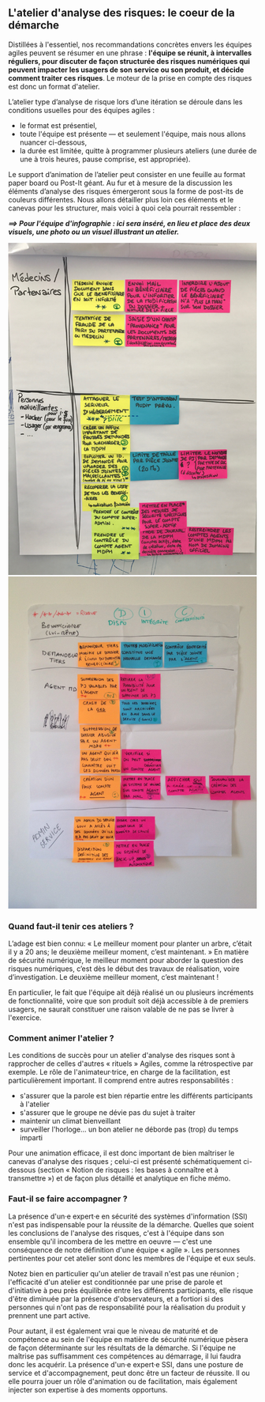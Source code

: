 ## L'atelier d'analyse des risques: le coeur de la démarche

Distillées à l'essentiel, nos recommandations concrètes envers les équipes agiles peuvent se résumer en une phrase : **l'équipe se réunit, à intervalles réguliers, pour discuter de façon structurée des risques numériques qui peuvent impacter les usagers de son service ou son produit, et décide comment traiter ces risques**. Le moteur de la prise en compte des risques est donc un format d'atelier.

L’atelier type d’analyse de risque lors d’une itération se déroule dans les conditions usuelles pour des équipes agiles :

* le format est présentiel,
* toute l'équipe est présente — et seulement l'équipe, mais nous allons nuancer ci-dessous,
* la durée est limitée, quitte à programmer plusieurs ateliers \(une durée de une à trois heures, pause comprise, est appropriée\).

Le support d’animation de l’atelier peut consister en une feuille au format paper board ou Post-It géant. Au fur et à mesure de la discussion les éléments d’analyse des risques émergeront sous la forme de post-its de couleurs différentes. Nous allons détailler plus loin ces éléments et le canevas pour les structurer, mais voici à quoi cela pourrait ressembler :

_**==&gt; Pour l'équipe d'infographie : ici sera inséré, en lieu et place des deux visuels, une photo ou un visuel illustrant un atelier.**_

![](assets/atelier-1.jpg)![](assets/atelier-2.JPG)

### Quand faut-il tenir ces ateliers ?

L’adage est bien connu: « Le meilleur moment pour planter un arbre, c’était il y a 20 ans; le deuxième meilleur moment, c’est maintenant. » En matière de sécurité numérique, le meilleur moment pour aborder la question des risques numériques, c’est dès le début des travaux de réalisation, voire d’investigation. Le deuxième meilleur moment, c’est maintenant !

En particulier, le fait que l'équipe ait déjà réalisé un ou plusieurs incréments de fonctionnalité, voire que son produit soit déjà accessible à de premiers usagers, ne saurait constituer une raison valable de ne pas se livrer à l'exercice.

### Comment animer l'atelier ?

Les conditions de succès pour un atelier d'analyse des risques sont à rapprocher de celles d'autres « rituels » Agiles, comme la rétrospective par exemple. Le rôle de l'animateur·trice, en charge de la facilitation, est particulièrement important. Il comprend entre autres responsabilités :

* s'assurer que la parole est bien répartie entre les différents participants à l'atelier
* s'assurer que le groupe ne dévie pas du sujet à traiter
* maintenir un climat bienveillant
* surveiller l'horloge… un bon atelier ne déborde pas \(trop\) du temps imparti

Pour une animation efficace, il est donc important de bien maîtriser le canevas d'analyse des risques ; celui-ci est présenté schématiquement ci-dessous \(section « Notion de risques : les bases à connaître et à transmettre »\) et de façon plus détaillé et analytique en fiche mémo.

### Faut-il se faire accompagner ?

La présence d'un·e expert·e en sécurité des systèmes d'information \(SSI\) n'est pas indispensable pour la réussite de la démarche. Quelles que soient les conclusions de l'analyse des risques, c'est à l'équipe dans son ensemble qu'il incombera de les mettre en oeuvre — c'est une conséquence de notre définition d'une équipe « agile ». Les personnes pertinentes pour cet atelier sont donc les membres de l'équipe et eux seuls.

Notez bien en particulier qu'un atelier de travail n'est pas une réunion ; l'efficacité d'un atelier est conditionnée par une prise de parole et d'initiative à peu près équilibrée entre les différents participants, elle risque d'être diminuée par la présence d'observateurs, et a fortiori si des personnes qui n'ont pas de responsabilité pour la réalisation du produit y prennent une part active.

Pour autant, il est également vrai que le niveau de maturité et de compétence au sein de l'équipe en matière de sécurité numérique pèsera de façon déterminante sur les résultats de la démarche. Si l'équipe ne maîtrise pas suffisamment ces compétences au démarrage, il lui faudra donc les acquérir. La présence d'un·e expert·e SSI, dans une posture de service et d'accompagnement, peut donc être un facteur de réussite. Il ou elle pourra jouer un rôle d'animation ou de facilitation, mais également injecter son expertise à des moments opportuns.

